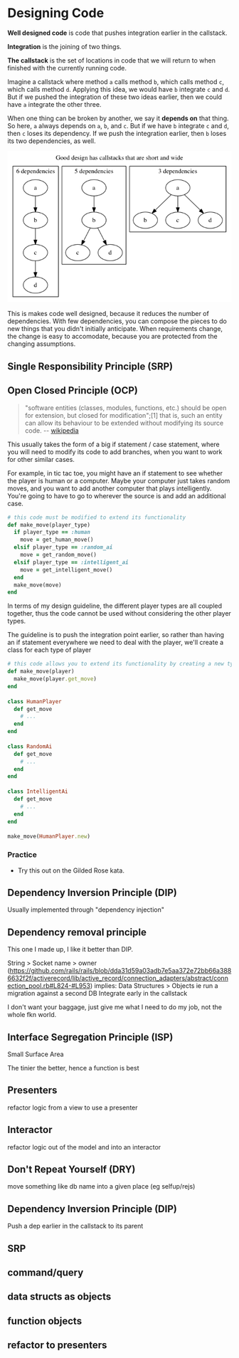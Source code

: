 Designing Code
==============

**Well designed code** is code that pushes integration earlier in the callstack.

**Integration** is the joining of two things.

**The callstack** is the set of locations in code that we will return to when finished with the currently running code.

Imagine a callstack where method `a` calls method `b`, which calls method `c`, which calls method `d`.
Applying this idea, we would have `b` integrate `c` and `d`. But if we pushed the integration of these two ideas
earlier, then we could have `a` integrate the other three.

When one thing can be broken by another, we say it **depends on** that thing.
So here, `a` always depends on `a`, `b`, and `c`. But if we have `b` integrate `c` and `d`, then `c` loses its dependency.
If we push the integration earlier, then `b` loses its two dependencies, as well.

![dependencies](dependencies.png)

This is makes code well designed, because it reduces the number of dependencies.
With few dependencies, you can compose the pieces to do new things that you didn't
initially anticipate. When requirements change, the change is easy to accomodate,
because you are protected from the changing assumptions.


Single Responsibility Principle (SRP)
-------------------------------------


Open Closed Principle (OCP)
---------------------------

> "software entities (classes, modules, functions, etc.) should be open for extension, but closed for modification";[1] that is, such an entity can allow its behaviour to be extended without modifying its source code.
-- [wikipedia](https://en.wikipedia.org/wiki/Open/closed_principle)

This usually takes the form of a big if statement / case statement,
where you will need to modify its code to add branches, when you
want to work for other similar cases.

For example, in tic tac toe, you might have an if statement to see
whether the player is human or a computer. Maybe your computer just
takes random moves, and you want to add another computer that plays
intelligently. You're going to have to go to wherever the source is
and add an additional case.

```ruby
# this code must be modified to extend its functionality
def make_move(player_type)
  if player_type == :human
    move = get_human_move()
  elsif player_type == :random_ai
    move = get_random_move()
  elsif player_type == :intelligent_ai
    move = get_intelligent_move()
  end
  make_move(move)
end
```

In terms of my design guideline, the different player types are all
coupled together, thus the code cannot be used without considering
the other player types.

The guideline is to push the integration point earlier, so rather than having
an if statement everywhere we need to deal with the player, we'll
create a class for each type of player

```ruby
# this code allows you to extend its functionality by creating a new type of player
def make_move(player)
  make_move(player.get_move)
end

class HumanPlayer
  def get_move
    # ...
  end
end

class RandomAi
  def get_move
    # ...
  end
end

class IntelligentAi
  def get_move
    # ...
  end
end

make_move(HumanPlayer.new)
```

### Practice

* Try this out on the Gilded Rose kata.


Dependency Inversion Principle (DIP)
------------------------------------

Usually implemented through "dependency injection"


Dependency removal principle
----------------------------

This one I made up, I like it better than DIP.

String > Socket
name > owner (https://github.com/rails/rails/blob/dda31d59a03adb7e5aa372e72bb66a3886632f2f/activerecord/lib/active_record/connection_adapters/abstract/connection_pool.rb#L824-#L953)
implies:
  Data Structures > Objects
    ie run a migration against a second DB
  Integrate early in the callstack

I don't want your baggage, just give me what I need to do my job, not the whole fkn world.


Interface Segregation Principle (ISP)
-------------------------------------

Small Surface Area

The tinier the better, hence a function is best


Presenters
----------

refactor logic from a view to use a presenter


Interactor
----------

refactor logic out of the model and into an interactor


Don't Repeat Yourself (DRY)
---------------------------

move something like db name into a given place (eg selfup/rejs)


Dependency Inversion Principle (DIP)
------------------------------------

Push a dep earlier in the callstack to its parent


SRP
---


command/query
-------------

data structs as objects
-----------------------

function objects
----------------

refactor to presenters
----------------------
